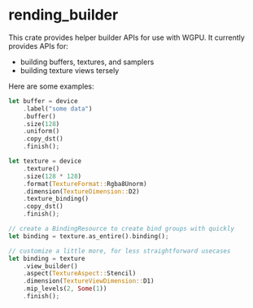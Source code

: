 # rending_builder

This crate provides helper builder APIs for use with WGPU. It currently provides APIs for:
- building buffers, textures, and samplers
- building texture views tersely

Here are some examples:
```rust
let buffer = device
    .label("some data")
    .buffer()
    .size(128)
    .uniform()
    .copy_dst()
    .finish();
```

```rust
let texture = device
    .texture()
    .size(128 * 128)
    .format(TextureFormat::Rgba8Unorm)
    .dimension(TextureDimension::D2)
    .texture_binding()
    .copy_dst()
    .finish();
```

```rust
// create a BindingResource to create bind groups with quickly
let binding = texture.as_entire().binding();

// customize a little more, for less straightforward usecases
let binding = texture
    .view_builder()
    .aspect(TextureAspect::Stencil)
    .dimension(TextureViewDimension::D1)
    .mip_levels(2, Some(1))
    .finish();
```